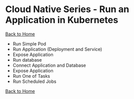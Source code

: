 # Cloud Native Series - Run an Application in Kubernetes
[Back to Home][HOME]


- Run Simple Pod
- Run Application (Deployment and Service)
- Expose Application
- Run database
- Connect Application and Database
- Expose Application
- Run One of Tasks
- Run Scheduled Jobs

[Back to Home][HOME]

[HOME]: ../README.md
